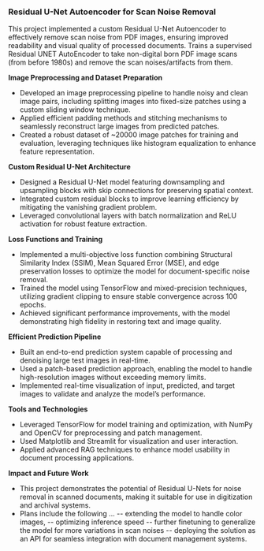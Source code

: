 
### Residual U-Net Autoencoder for Scan Noise Removal
This project implemented a custom Residual U-Net Autoencoder to effectively remove scan noise from PDF images, ensuring improved readability and visual quality of processed documents.
Trains a supervised Residual UNET AutoEncoder to take non-digital born PDF image scans (from before 1980s) and remove the scan noises/artifacts from them.  


**Image Preprocessing and Dataset Preparation**  
- Developed an image preprocessing pipeline to handle noisy and clean image pairs, including splitting images into fixed-size patches using a custom sliding window technique.  
- Applied efficient padding methods and stitching mechanisms to seamlessly reconstruct large images from predicted patches.  
- Created a robust dataset of ~20000 image patches for training and evaluation, leveraging techniques like histogram equalization to enhance feature representation.

**Custom Residual U-Net Architecture**  
- Designed a Residual U-Net model featuring downsampling and upsampling blocks with skip connections for preserving spatial context.  
- Integrated custom residual blocks to improve learning efficiency by mitigating the vanishing gradient problem.  
- Leveraged convolutional layers with batch normalization and ReLU activation for robust feature extraction.  

**Loss Functions and Training**  
- Implemented a multi-objective loss function combining Structural Similarity Index (SSIM), Mean Squared Error (MSE), and edge preservation losses to optimize the model for document-specific noise removal.  
- Trained the model using TensorFlow and mixed-precision techniques, utilizing gradient clipping to ensure stable convergence across 100 epochs.  
- Achieved significant performance improvements, with the model demonstrating high fidelity in restoring text and image quality.  

**Efficient Prediction Pipeline**  
- Built an end-to-end prediction system capable of processing and denoising large test images in real-time.  
- Used a patch-based prediction approach, enabling the model to handle high-resolution images without exceeding memory limits.  
- Implemented real-time visualization of input, predicted, and target images to validate and analyze the model’s performance.

**Tools and Technologies**  
- Leveraged TensorFlow for model training and optimization, with NumPy and OpenCV for preprocessing and patch management.  
- Used Matplotlib and Streamlit for visualization and user interaction.  
- Applied advanced RAG techniques to enhance model usability in document processing applications.

**Impact and Future Work**  
- This project demonstrates the potential of Residual U-Nets for noise removal in scanned documents, making it suitable for use in digitization and archival systems.  
- Plans include the following ...
         -- extending the model to handle color images,
         -- optimizing inference speed
         -- further finetuning to generalize the model for more variations in scan noises 
         -- deploying the solution as an API for seamless integration with document management systems.
